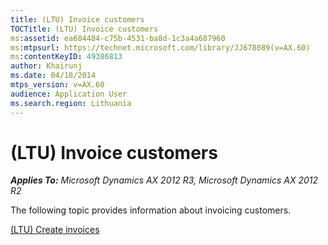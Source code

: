 ```yaml
---
title: (LTU) Invoice customers
TOCTitle: (LTU) Invoice customers
ms:assetid: ea684484-c75b-4531-ba8d-1c3a4a687960
ms:mtpsurl: https://technet.microsoft.com/library/JJ678089(v=AX.60)
ms:contentKeyID: 49386813
author: Khairunj
ms.date: 04/18/2014
mtps_version: v=AX.60
audience: Application User
ms.search.region: Lithuania
---
```


# (LTU) Invoice customers 


_**Applies To:** Microsoft Dynamics AX 2012 R3, Microsoft Dynamics AX 2012 R2_

The following topic provides information about invoicing customers.

[(LTU) Create invoices](ltu-create-invoices.md)

  


